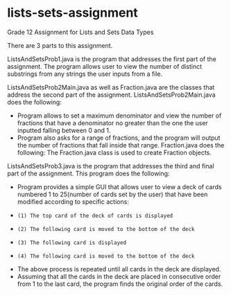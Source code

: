# lists-sets-assignment
Grade 12 Assignment for Lists and Sets Data Types

There are 3 parts to this assignment.

ListsAndSetsProb1.java is the program that addresses the first part of the assignment. The program allows user to view the number of distinct substrings from any strings the user inputs from a file.


ListsAndSetsProb2Main.java as well as Fraction.java are the classes that address the second part of the assignment. 
ListsAndSetsProb2Main.java does the following:
- Program allows to set a maximum denominator and view the number of fractions that have a denominator no greater than the one the user inputted falling between 0 and 1.
- Program also asks for a range of fractions, and the program will output the number of fractions that fall inside that range. 
Fraction.java does the following:
The Fraction.java class is used to create Fraction objects.

ListsAndSetsProb3.java is the program that addresses the third and final part of the assignment. This program does the following:
- Program provides a simple GUI that allows user to view a deck of cards numbered 1 to 25(number of cards set by the user) that have been modified according to specific actions:
-     (1) The top card of the deck of cards is displayed
-     (2) The following card is moved to the bottom of the deck
-     (3) The following card is displayed
-     (4) The following card is moved to the bottom of the deck
- The above process is repeated until all cards in the deck are displayed. 
- Assuming that all the cards in the deck are placed in consecutive order from 1 to the last card, the program finds the original order of the cards.

